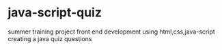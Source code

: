 # java-script-quiz
summer training project
front end development
using html,css,java-script
creating a java quiz questions
